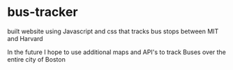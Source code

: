 # bus-tracker
built website using Javascript and css that tracks bus stops between MIT and Harvard

In the future I hope to use additional maps and API's to track Buses over the entire city of Boston
